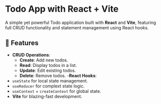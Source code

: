 # Todo App with React + Vite

A simple yet powerful Todo application built with **React** and **Vite**, featuring full CRUD functionality and statement management using React hooks.

## 🚀 Features
- **CRUD Operations**:
    - **Create**: Add new todos.
    - **Read**: Display todos in a list.
    - **Update**: Edit existing todos.
    - **Delete**: Remove todos.
-**React Hooks**:
- `useState` for local state management.
- `useReducer` for complext state logic.
- `useContext` + `createContext` for global state.
- **Vite** for blazing-fast development.
